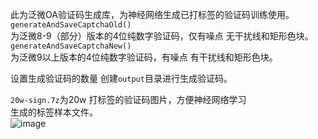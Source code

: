 此为泛微OA验证码生成库，为神经网络生成已打标签的验证码训练使用。    
`generateAndSaveCaptchaOld()`    
为泛微8-9（部分）版本的4位纯数字验证码，仅有噪点 无干扰线和矩形色块。  
`generateAndSaveCaptchaNew()`  
为泛微9以上版本的4位纯数字验证码，有噪点 有干扰线和矩形色块。 

设置生成验证码的数量 创建`output`目录进行生成验证码。     

`20w-sign.7z`为20w 打标签的验证码图片，方便神经网络学习    
生成的标签样本文件。    
![image](https://github.com/wrysunny/weaver-captcha/assets/20748454/eb65559b-252a-4938-9174-d9d4261c13de)    

